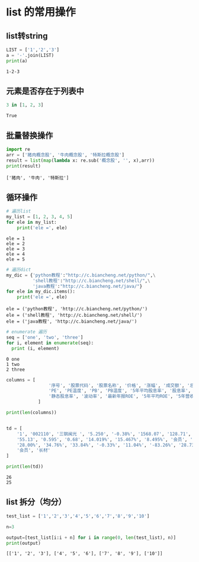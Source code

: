 # list 的常用操作

## list转string



```python
LIST = ['1','2','3']
a = '-'.join(LIST)
print(a)
```

    1-2-3


## 元素是否存在于列表中


```python
3 in [1, 2, 3]
```




    True



## 批量替换操作


```python
import re
arr = ['猪肉概念股', '牛肉概念股', '特斯拉概念股']
result = list(map(lambda x: re.sub('概念股', '', x),arr))
print(result)

```

    ['猪肉', '牛肉', '特斯拉']


## 循环操作


```python
# 遍历list
my_list = [1, 2, 3, 4, 5]
for ele in my_list:
    print('ele =', ele)
```

    ele = 1
    ele = 2
    ele = 3
    ele = 4
    ele = 5



```python
# 遍历dict
my_dic = {'python教程':"http://c.biancheng.net/python/",\
          'shell教程':"http://c.biancheng.net/shell/",\
          'java教程':"http://c.biancheng.net/java/"}
for ele in my_dic.items():
    print('ele =', ele)
```

    ele = ('python教程', 'http://c.biancheng.net/python/')
    ele = ('shell教程', 'http://c.biancheng.net/shell/')
    ele = ('java教程', 'http://c.biancheng.net/java/')



```python
# enumerate 遍历
seq = ['one', 'two', 'three']
for i, element in enumerate(seq):
  print (i, element)
```

    0 one
    1 two
    2 three



```python
columns = [
                '序号', '股票代码', '股票名称', '价格', '涨幅', '成交额', '总市值',
                'PE', 'PE温度', 'PB', 'PB温度', '5年平均股息率', '股息率',
                '静态股息率', '波动率', '最新年报ROE', '5年平均ROE', '5年营收复合增长', '5年利润复合增长', '5年现金流复合增长', '5年分红率复合增长', '净利同比增长', '有息负债率', '股票质押比例', '行业', '自选'
            ]

print(len(columns))


td = [
    '1', '002110', '三钢闽光 ', '5.250', '-0.38%', '1568.07', '128.71', '7.543',
    '55.13', '0.595', '0.68', '14.019%', '15.467%', '8.495%', '会员', '18.44%',
    '28.00%', '34.76%', '33.84%', '-0.33%', '11.04%', '-83.26%', '28.73%',
    '会员', '长材'
]

print(len(td))
```

    26
    25


## list 拆分（均分）


```python
test_list = ['1','2','3','4','5','6','7','8','9','10']

n=3

output=[test_list[i:i + n] for i in range(0, len(test_list), n)]
print(output)
```

    [['1', '2', '3'], ['4', '5', '6'], ['7', '8', '9'], ['10']]


